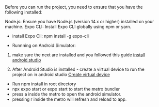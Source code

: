 Before you can run the project, you need to ensure that you have the following installed:

Node.js: Ensure you have Node.js (version 14.x or higher) installed on your machine.
Expo CLI: Install Expo CLI globally using npm or yarn.

 - install Expo Cli:
npm install -g expo-cli

- Runnning on Android Simulator:
1. make sure the next are installed and you followed this guide [install android studio](https://reactnative.dev/docs/set-up-your-environment?platform=android)

2. After Android Studio is installed - create a virtual device to run the project on in android studio [Create virtual device](https://developer.android.com/studio/run/managing-avds)

 - Run npm install in root directory
- npx expo start or expo start to start the metro bundler
- press a inside the metro to open the android simulator.
- pressing r inside the metro will refresh and reload to app.







